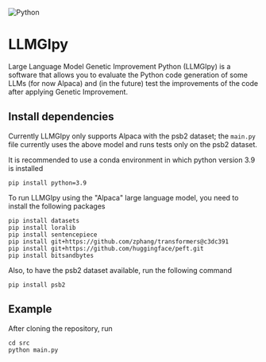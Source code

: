 ![Python](https://img.shields.io/badge/Python-3776AB?style=for-the-badge&logo=python&logoColor=white)

# LLMGIpy

Large Language Model Genetic Improvement Python (LLMGIpy) is a software that allows you to evaluate the Python code generation of some LLMs (for now Alpaca) and (in the future) test the improvements of the code after applying Genetic Improvement.

## Install dependencies

Currently LLMGIpy only supports Alpaca with the psb2 dataset; the ```main.py``` file currently uses the above model and runs tests only on the psb2 dataset.

It is recommended to use a conda environment in which python version 3.9 is installed
```
pip install python=3.9
```

To run LLMGIpy using the "Alpaca" large language model, you need to install the following packages
```
pip install datasets
pip install loralib
pip install sentencepiece
pip install git+https://github.com/zphang/transformers@c3dc391
pip install git+https://github.com/huggingface/peft.git
pip install bitsandbytes
```

Also, to have the psb2 dataset available, run the following command
```
pip install psb2
```

## Example

After cloning the repository, run
```
cd src
python main.py
```